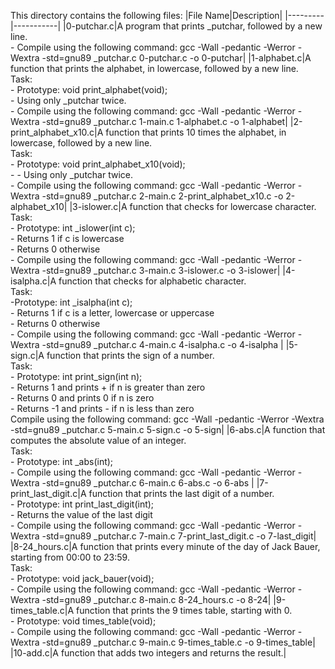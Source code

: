 This directory contains the following files:
|File Name|Description|
|---------|-----------|
|0-putchar.c|A program that prints _putchar, followed by a new line.<br> - Compile using the following command: gcc -Wall -pedantic -Werror -Wextra -std=gnu89 _putchar.c 0-putchar.c -o 0-putchar|
|1-alphabet.c|A function that prints the alphabet, in lowercase, followed by a new line. <br> Task: <br> - Prototype: void print_alphabet(void); <br> - Using only _putchar twice.<br> - Compile using the following command: gcc -Wall -pedantic -Werror -Wextra -std=gnu89 _putchar.c 1-main.c 1-alphabet.c -o 1-alphabet|
|2-print_alphabet_x10.c|A function that prints 10 times the alphabet, in lowercase, followed by a new line. <br> Task: <br> - Prototype: void print_alphabet_x10(void);<br> - - Using only _putchar twice.<br> - Compile using the following command: gcc -Wall -pedantic -Werror -Wextra -std=gnu89 _putchar.c 2-main.c 2-print_alphabet_x10.c -o 2-alphabet_x10|
|3-islower.c|A function that checks for lowercase character.<br> Task: <br> - Prototype: int _islower(int c); <br> - Returns 1 if c is lowercase <br> - Returns 0 otherwise <br> - Compile using the following command: gcc -Wall -pedantic -Werror -Wextra -std=gnu89 _putchar.c 3-main.c 3-islower.c -o 3-islower|
|4-isalpha.c|A function that checks for alphabetic character. <br>Task: <br>-Prototype: int _isalpha(int c);<br> - Returns 1 if c is a letter, lowercase or uppercase <br> - Returns 0 otherwise <br> - Compile using the following command: gcc -Wall -pedantic -Werror -Wextra -std=gnu89 _putchar.c 4-main.c 4-isalpha.c -o 4-isalpha |
|5-sign.c|A function that prints the sign of a number. <br> Task: <br> - Prototype: int print_sign(int n); <br> - Returns 1 and prints + if n is greater than zero <br> - Returns 0 and prints 0 if n is zero <br> - Returns -1 and prints - if n is less than zero <br>Compile using the following command: gcc -Wall -pedantic -Werror -Wextra -std=gnu89 _putchar.c 5-main.c 5-sign.c -o 5-sign|
|6-abs.c|A function that computes the absolute value of an integer.<br> Task: <br> - Prototype: int _abs(int);<br> - Compile using the following command: gcc -Wall -pedantic -Werror -Wextra -std=gnu89 _putchar.c 6-main.c 6-abs.c -o 6-abs |
|7-print_last_digit.c|A function that prints the last digit of a number. <br> - Prototype: int print_last_digit(int); <br> - Returns the value of the last digit <br> - Compile using the following command: gcc -Wall -pedantic -Werror -Wextra -std=gnu89 _putchar.c 7-main.c 7-print_last_digit.c -o 7-last_digit|
|8-24_hours.c|A function that prints every minute of the day of Jack Bauer, starting from 00:00 to 23:59. <br> Task: <br> - Prototype: void jack_bauer(void); <br> - Compile using the following command: gcc -Wall -pedantic -Werror -Wextra -std=gnu89 _putchar.c 8-main.c 8-24_hours.c -o 8-24|
|9-times_table.c|A function that prints the 9 times table, starting with 0. <br> - Prototype: void times_table(void);<br> - Compile using the following command: gcc -Wall -pedantic -Werror -Wextra -std=gnu89 _putchar.c 9-main.c 9-times_table.c -o 9-times_table|
|10-add.c|A function that adds two integers and returns the result.|
